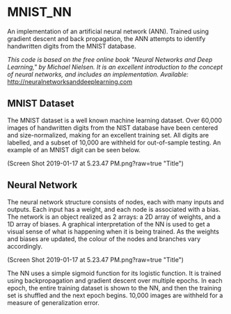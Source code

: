 # MNIST_NN
An implementation of an artificial neural network (ANN). Trained using gradient descent and back propagation, the ANN attempts to identify handwritten digits from the MNIST database.

*This code is based on the free online book "Neural Networks and Deep Learning," by Michael Nielsen. It is an excellent introduction to the concept of neural networks, and includes an implementation. Available:* http://neuralnetworksanddeeplearning.com


## MNIST Dataset
The MNIST dataset is a well known machine learning dataset. Over 60,000 images of handwritten digits from the NIST database have been centered and size-normalized, making for an excellent training set. All digits are labelled, and a subset of 10,000 are withheld for out-of-sample testing. An example of an MNIST digit can be seen below.

(Screen Shot 2019-01-17 at 5.23.47 PM.png?raw=true "Title")

## Neural Network
The neural network structure consists of nodes, each with many inputs and outputs. Each input has a weight, and each node is associated with a bias. The network is an object realized as 2 arrays: a 2D array of weights, and a 1D array of biases. A graphical interpretation of the NN is used to get a visual sense of what is happening when it is being trained. As the weights and biases are updated, the colour of the nodes and branches vary accordingly.

(Screen Shot 2019-01-17 at 5.23.47 PM.png?raw=true "Title")

The NN uses a simple sigmoid function for its logistic function. It is trained using backpropagation and gradient descent over multiple epochs. In each epoch, the entire training dataset is shown to the NN, and then the training set is shuffled and the next epoch begins. 10,000 images are withheld for a measure of generalization error.
